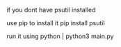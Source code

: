 if you dont have psutil installed

use pip to install it
pip install psutil

run it using python | python3 main.py
